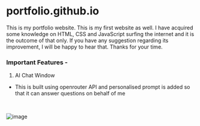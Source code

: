# portfolio.github.io

This is my portfolio website. This is my first website as well. I have acquired some knowledge on HTML, CSS and JavaScript surfing the internet and it is the outcome of that only. If you have any suggestion regarding its improvement, I will be happy to hear that. Thanks for your time.

### Important Features -

1. AI Chat Window
- This is built using openrouter API and personalised prompt is added so that it can answer questions on behalf of me
<br/>

![image](https://github.com/user-attachments/assets/3be8ebc0-948c-4947-bbda-6270e630bcdb)

